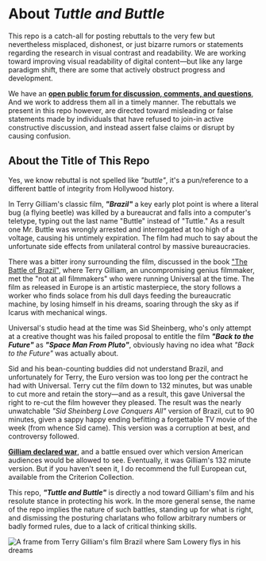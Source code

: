 # About _Tuttle and Buttle_
This repo is a catch-all for posting rebuttals to the very few but nevertheless misplaced, dishonest, or just bizarre rumors or statements regarding the research in visual contrast and readability. We are working toward improving visual readability of digital content—but like any large paradigm shift, there are some that actively obstruct progress and development. 

We have an [**open public forum for discussion, comments, and questions**](https://github.com/Myndex/SAPC-APCA/discussions), And we work to address them all in a timely manner. The rebuttals we present in this repo however, are directed toward misleading or false statements made by individuals that have refused to join-in active constructive discussion, and instead assert false claims or disrupt by causing confusion.


## About the Title of This Repo
Yes, we know rebuttal is not spelled like _"buttle"_, it's a pun/reference to a different battle of integrity from Hollywood history.

In Terry Gilliam's classic film, _**"Brazil"**_ a key early plot point is where a literal bug (a flying beetle) was killed by a bureaucrat and falls into a computer's teletype, typing out the last name "Buttle" instead of "Tuttle." As a result one Mr. Buttle was wrongly arrested and interrogated at too high of a voltage, causing his untimely expiration. The film had much to say about the unfortunate side effects from unilateral control by massive bureaucracies.

There was a bitter irony surrounding the film, discussed in the book ["The Battle of Brazil"](https://www.google.com/books/edition/The_Battle_of_Brazil/QhTu2cmUcqUC?hl=en), where Terry Gilliam, an uncompromising genius filmmaker, met the "not at all filmmakers" who were running Universal at the time. The film as released in Europe is an artistic masterpiece, the story follows a worker who finds solace from his dull days feeding the bureaucratic machine, by losing himself in his dreams, soaring through the sky as if Icarus with mechanical wings.

Universal's studio head at the time was Sid Sheinberg, who's only attempt at a creative thought was his failed proposal to entitle the film **_"Back to the Future"_** as _**"Space Man From Pluto"**_, obviously having no idea what _"Back to the Future"_ was actually about.

Sid and his bean-counting buddies did not understand Brazil, and unfortunately for Terry, the Euro version was too long per the contract he had with Universal. Terry cut the film down to 132 minutes, but was unable to cut more and retain the story—and as a result, this gave Universal the right to re-cut the film however they pleased. The result was the nearly unwatchable _"Sid Sheinberg Love Conquers All"_ version of Brazil, cut to 90 minutes, given a sappy happy ending befitting a forgettable TV movie of the week (from whence Sid came). This version was a corruption at best, and controversy followed. 

[**Gilliam declared war**](https://www.syfy.com/syfy-wire/the-story-of-the-three-cuts-of-terry-gilliams-brazil), and a battle ensued over which version American audiences would be allowed to see. Eventually, it was Gilliam's 132 minute version. But if you haven't seen it, I do recommend the full European cut, available from the Criterion Collection.

This repo, **_"Tuttle and Buttle"_** is directly a nod toward Gilliam's film and his resolute stance in protecting his work. In the more general sense, the name of the repo implies the nature of such battles, standing up for what is right, and dismissing the posturing charlatans who follow arbitrary numbers or badly formed rules, due to a lack of critical thinking skills.

![A frame from Terry Gilliam's film Brazil where Sam Lowery flys in his dreams](https://github.com/user-attachments/assets/603dd35f-c9a6-4e31-aa23-9469ddc33a69)

